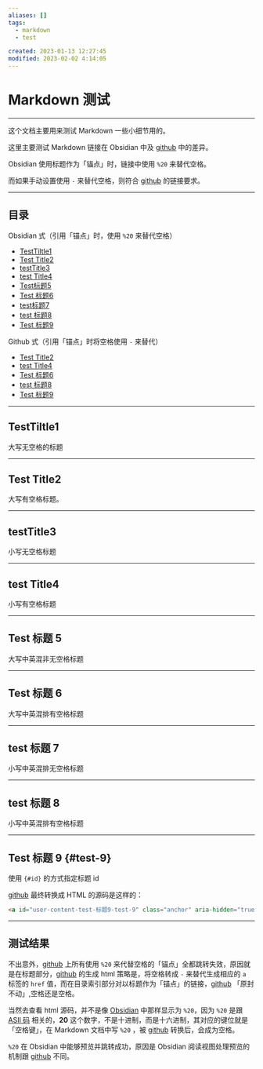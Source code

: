 ```yaml
---
aliases: []
tags:
  - markdown
  - test

created: 2023-01-13 12:27:45
modified: 2023-02-02 4:14:05
---
```


# Markdown 测试

---

这个文档主要用来测试 Markdown 一些小细节用的。

这里主要测试 Markdown 链接在 Obsidian 中及 [github](https://github.com) 中的差异。

Obsidian 使用标题作为「锚点」时，链接中使用 `%20` 来替代空格。

而如果手动设置使用 `-` 来替代空格，则符合 [github](https://github.com) 的链接要求。

---
## 目录

Obsidian 式（引用「锚点」时，使用 `%20` 来替代空格）
* [TestTiltle1](#TestTiltle1)
* [Test Title2](#Test%20Title2)
* [testTitle3](#testTitle3)
* [test Title4](#test%20Title4)
* [Test标题5](#Test标题5)
* [Test 标题6](#Test%20标题6)
* [test标题7](#test标题7)
* [test 标题8](#test%20标题8)
* [Test 标题9](#Test%20标题9%20test-9)

Github 式（引用「锚点」时将空格使用 `-` 来替代）
* [Test Title2](#Test-Title2)
* [test Title4](#test-Title4)
* [Test 标题6](#Test-标题6)
* [test 标题8](#test-标题8)
* [Test 标题9](#test-9)

---

## TestTiltle1

大写无空格的标题

---

## Test Title2

大写有空格标题。

---

## testTitle3

小写无空格标题

---

## test Title4

小写有空格标题

---

##  Test 标题 5

大写中英混非无空格标题

---

## Test 标题 6

大写中英混排有空格标题

---

## test 标题 7

小写中英混排无空格标题


---

## test 标题 8

小写中英混排有空格标题

---


## Test 标题 9 {#test-9}


使用 `{#id}` 的方式指定标题 id


[github](https://github.com) 最终转换成 HTML 的源码是这样的：

```html
<a id="user-content-test-标题9-test-9" class="anchor" aria-hidden="true" href="#test-标题9-test-9">
```

---




## 测试结果

不出意外，[github](https://github.com) 上所有使用 `%20` 来代替空格的「锚点」全都跳转失效，原因就是在标题部分，[github](https://github.com) 的生成 html 策略是，将空格转成 `-` 来替代生成相应的 `a` 标签的 `href` 值，而在目录索引部分对以标题作为「锚点」的链接，[github](https://github.com) 「原封不动」,空格还是空格。

当然去查看 html 源码，并不是像 [Obsidian](https://obsidian.md/) 中那样显示为 `%20`，因为 `%20` 是跟 [ASII 码](https://baike.baidu.com/item/ASCII/309296) 相关的，**20** 这个数字，不是十进制，而是十六进制，其对应的键位就是「空格键」，在 Markdown 文档中写 `%20` ，被 [github](https://github.com) 转换后，会成为空格。


`%20` 在 Obsidian 中能够预览并跳转成功，原因是 Obsidian 阅读视图处理预览的机制跟 [github](https://github.com) 不同。



